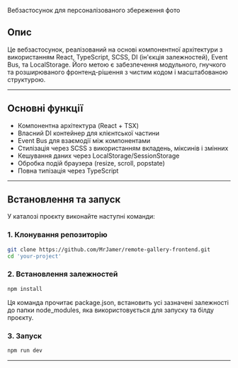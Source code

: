 Вебзастосунок для персоналізованого збереження фото

## Опис

Це вебзастосунок, реалізований на основі компонентної архітектури з використанням React, TypeScript, SCSS, DI (ін'єкція залежностей), Event Bus, та LocalStorage. Його метою є забезпечення модульного, гнучкого та розширюваного фронтенд-рішення з чистим кодом і масштабованою структурою.

---

## Основні функції

- Компонентна архітектура (React + TSX)
- Власний DI контейнер для клієнтської частини
- Event Bus для взаємодії між компонентами
- Стилізація через SCSS з використанням вкладень, міксинів і змінних
- Кешування даних через LocalStorage/SessionStorage
- Обробка подій браузера (resize, scroll, popstate)
- Повна типізація через TypeScript

---

## Встановлення та запуск

У каталозі проєкту виконайте наступні команди:

### 1. Клонування репозиторію

```bash
git clone https://github.com/MrJamer/remote-gallery-frontend.git
cd 'your-project'
```

### 2. Встановлення залежностей

```bash
npm install
``` 

Ця команда прочитає package.json, встановить усі зазначені залежності до папки node_modules, яка використовується для запуску та білду проєкту.

### 3. Запуск

```bash
npm run dev
```

---
